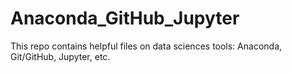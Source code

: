 # Anaconda_GitHub_Jupyter
This repo contains helpful files on data sciences tools: Anaconda, Git/GitHub, Jupyter, etc.
